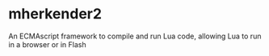 # mherkender2
An ECMAscript framework to compile and run Lua code, allowing Lua to run in a browser or in Flash
